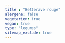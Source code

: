 ```yaml
---
title : "Betterave rouge"
alergene: false
vegetarien: true
vegan: true
type: "legumes"
sitemap_exclude: true
--- 
```

